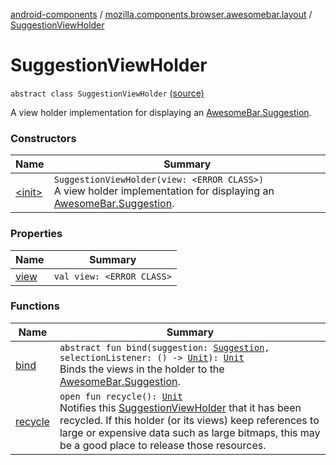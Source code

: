 [android-components](../../index.md) / [mozilla.components.browser.awesomebar.layout](../index.md) / [SuggestionViewHolder](./index.md)

# SuggestionViewHolder

`abstract class SuggestionViewHolder` [(source)](https://github.com/mozilla-mobile/android-components/blob/master/components/browser/awesomebar/src/main/java/mozilla/components/browser/awesomebar/layout/SuggestionViewHolder.kt#L9)

A view holder implementation for displaying an [AwesomeBar.Suggestion](../../mozilla.components.concept.awesomebar/-awesome-bar/-suggestion/index.md).

### Constructors

| Name | Summary |
|---|---|
| [&lt;init&gt;](-init-.md) | `SuggestionViewHolder(view: <ERROR CLASS>)`<br>A view holder implementation for displaying an [AwesomeBar.Suggestion](../../mozilla.components.concept.awesomebar/-awesome-bar/-suggestion/index.md). |

### Properties

| Name | Summary |
|---|---|
| [view](view.md) | `val view: <ERROR CLASS>` |

### Functions

| Name | Summary |
|---|---|
| [bind](bind.md) | `abstract fun bind(suggestion: `[`Suggestion`](../../mozilla.components.concept.awesomebar/-awesome-bar/-suggestion/index.md)`, selectionListener: () -> `[`Unit`](https://kotlinlang.org/api/latest/jvm/stdlib/kotlin/-unit/index.html)`): `[`Unit`](https://kotlinlang.org/api/latest/jvm/stdlib/kotlin/-unit/index.html)<br>Binds the views in the holder to the [AwesomeBar.Suggestion](../../mozilla.components.concept.awesomebar/-awesome-bar/-suggestion/index.md). |
| [recycle](recycle.md) | `open fun recycle(): `[`Unit`](https://kotlinlang.org/api/latest/jvm/stdlib/kotlin/-unit/index.html)<br>Notifies this [SuggestionViewHolder](./index.md) that it has been recycled. If this holder (or its views) keep references to large or expensive data such as large bitmaps, this may be a good place to release those resources. |
